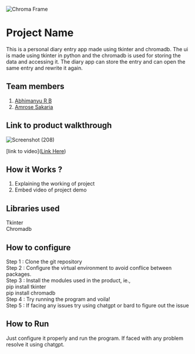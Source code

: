 ![Chroma Frame](https://github.com/TH-Activities/saturday-hack-night-template/assets/90635335/365c00da-597c-446f-9aa7-bed99fb26074)



# Project Name
This is a personal diary entry app made using tkinter and chromadb. The ui is made using tkinter in python and the chromadb is used for storing the data and accessing it. The diary app can store the entry and can open the same entry and rewrite it again.
## Team members
1. [Abhimanyu R B](https://github.com/Abm32)
2. [Amrose Sakaria](https://github.com/AMROSE-SAKARIA)
## Link to product walkthrough

![Screenshot (208)](https://github.com/Abm32/Chroma-sh/assets/110992125/1a1f039f-32eb-43fc-8284-4ee28bd4d635)





[link to video]([Link Here](https://github.com/Abm32/Chroma-sh/assets/110992125/88bfef26-971c-4f4b-a05b-7e5699944f98))
## How it Works ?
1. Explaining the working of project
2. Embed video of project demo
## Libraries used
Tkinter  
Chromadb  
## How to configure
Step 1 : Clone the git repository  
Step 2 : Configure the virtual environment to avoid conflice between packages.  
Step 3 : Install the modules used in the product, ie.,  
         &#9;pip install tkinter  
         pip install chromadb  
Step 4 : Try running the program and voila!  
Step 5 : If facing any issues try using chatgpt or bard to figure out the issue  
## How to Run
Just configure it properly and run the program. If faced with any problem resolve it using chatgpt.

